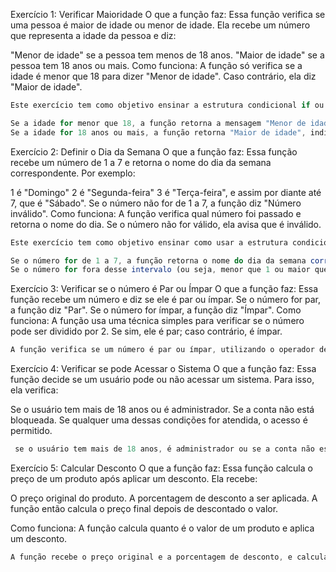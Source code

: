 Exercício 1: Verificar Maioridade
O que a função faz:
Essa função verifica se uma pessoa é maior de idade ou menor de idade. Ela recebe um número que representa a idade da pessoa e diz:

"Menor de idade" se a pessoa tem menos de 18 anos.
"Maior de idade" se a pessoa tem 18 anos ou mais.
Como funciona:
A função só verifica se a idade é menor que 18 para dizer "Menor de idade". Caso contrário, ela diz "Maior de idade".
```js
Este exercício tem como objetivo ensinar a estrutura condicional if ou else em JavaScript, que permite tomar decisões com base em uma condição. No caso, a condição é a idade da pessoa. A função recebe a idade como parâmetro e, utilizando um teste condicional, verifica se a pessoa é menor de idade ou maior de idade.

Se a idade for menor que 18, a função retorna a mensagem "Menor de idade", indicando que a pessoa não é legalmente considerada adulta.
Se a idade for 18 anos ou mais, a função retorna "Maior de idade", indicando que a pessoa é adulta de acordo com a maioria das leis.
```

Exercício 2: Definir o Dia da Semana
O que a função faz:
Essa função recebe um número de 1 a 7 e retorna o nome do dia da semana correspondente. Por exemplo:

1 é "Domingo"
2 é "Segunda-feira"
3 é "Terça-feira", e assim por diante até 7, que é "Sábado".
Se o número não for de 1 a 7, a função diz "Número inválido".
Como funciona:
A função verifica qual número foi passado e retorna o nome do dia. Se o número não for válido, ela avisa que é inválido.
```js
Este exercício tem como objetivo ensinar como usar a estrutura condicional switch ou if em JavaScript para mapear valores numéricos para informações específicas. Nesse caso, o número recebido como parâmetro representa um dia da semana, e a função precisa retornar o nome correspondente a esse dia.

Se o número for de 1 a 7, a função retorna o nome do dia da semana correspondente (como "Domingo", "Segunda-feira", etc.).
Se o número for fora desse intervalo (ou seja, menor que 1 ou maior que 7), a função retorna "Número inválido", indicando que a entrada não corresponde a um dia válido da semana.
```

Exercício 3: Verificar se o número é Par ou Ímpar
O que a função faz:
Essa função recebe um número e diz se ele é par ou ímpar.
Se o número for par, a função diz "Par".
Se o número for ímpar, a função diz "Ímpar".
Como funciona:
A função usa uma técnica simples para verificar se o número pode ser dividido por 2. Se sim, ele é par; caso contrário, é ímpar.
```js
A função verifica se um número é par ou ímpar, utilizando o operador de módulo (%) para verificar a divisibilidade por 2. Se o resto da divisão for 0, o número é par; caso contrário, é ímpar. 
```

Exercício 4: Verificar se pode Acessar o Sistema
O que a função faz:
Essa função decide se um usuário pode ou não acessar um sistema. Para isso, ela verifica:

Se o usuário tem mais de 18 anos ou é administrador.
Se a conta não está bloqueada.
Se qualquer uma dessas condições for atendida, o acesso é permitido.
```js
 se o usuário tem mais de 18 anos, é administrador ou se a conta não está bloqueada. Ele utiliza operadores lógicos, como o "ou" (or), para combinar as condições.
```

Exercício 5: Calcular Desconto
O que a função faz:
Essa função calcula o preço de um produto após aplicar um desconto. Ela recebe:

O preço original do produto.
A porcentagem de desconto a ser aplicada.
A função então calcula o preço final depois de descontado o valor.

Como funciona:
A função calcula quanto é o valor de um produto e aplica um desconto.
```js
A função recebe o preço original e a porcentagem de desconto, e calcula o valor do desconto, subtraindo-o do preço original.
```
